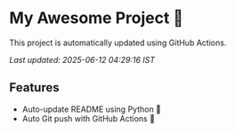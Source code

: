 # My Awesome Project 🚀

This project is automatically updated using GitHub Actions.

_Last updated: 2025-06-12 04:29:16 IST_

## Features
- Auto-update README using Python 🐍
- Auto Git push with GitHub Actions 🤖
